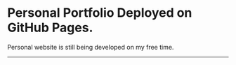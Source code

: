 # Personal Portfolio Deployed on GitHub Pages.

Personal website is still being developed on my free time.

---
